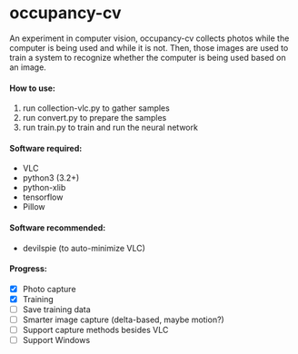 # occupancy-cv
An experiment in computer vision, occupancy-cv collects photos while the computer is being used and while it is not.
Then, those images are used to train a system to recognize whether the computer is being used based on an image.

#### How to use:
1. run collection-vlc.py to gather samples
2. run convert.py to prepare the samples
3. run train.py to train and run the neural network

#### Software required:
- VLC
- python3 (3.2+)
- python-xlib
- tensorflow
- Pillow

#### Software recommended:
- devilspie (to auto-minimize VLC)

#### Progress:
- [x] Photo capture
- [x] Training
- [ ] Save training data
- [ ] Smarter image capture (delta-based, maybe motion?)
- [ ] Support capture methods besides VLC
- [ ] Support Windows
